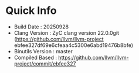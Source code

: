 # Quick Info
* Build Date : 20250928
* Clang Version : ZyC clang version 22.0.0git (https://github.com/llvm/llvm-project ebfee327df69e6cfeaa4c5300e6abd19476b8bfe)
* Binutils Version : master
* Compiled Based : https://github.com/llvm/llvm-project/commit/ebfee327

